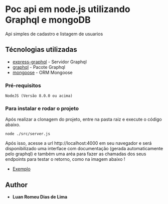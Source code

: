
# Poc api em node.js utilizando Graphql e mongoDB

Api simples de  cadastro e listagem de usuarios

## Técnologias utilizadas

* [express-graphql](https://graphql.org/) - Servidor Graphql
* [graphql](https://www.npmjs.com/package/graphql) - Pacote Graphql
* [mongoose](https://www.npmjs.com/package/mongoose) - ORM Mongoose



### Pré-requisitos

```
NodeJS (Versão 8.0.0 ou acima)
```

### Para instalar e rodar o projeto 

Após realizar a clonagem do projeto, entre na pasta raiz e execute o código abaixo. 
```
node ./src/server.js
```

Após isso, acesse a url http://localhost:4000 em seu navegador e será disponibilizado uma interface 
com documentação (gerada automaticamente pelo graphql) e também uma aréa para fazer as chamadas dos seus
endpoints para testar o retorno, como na imagem abaixo !


 * [Exemplo](https://ibb.co/y8tHK9D)

## Author

* **Luan Romeu Dias de Lima**
